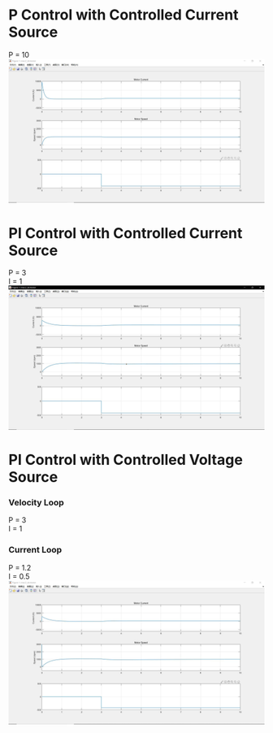 # P Control with Controlled Current Source # 
P = 10  
![Shit](https://github.com/MuskteerAramis/homework/blob/master/U201614350/%E4%BB%BF%E7%9C%9F%E4%BD%9C%E4%B8%9A3-%E5%8F%8C%E9%97%AD%E7%8E%AF%E7%9B%B4%E6%B5%81%E8%B0%83%E9%80%9F/P_Control.jpg)
# PI Control with Controlled Current Source #
P = 3  
I = 1  
![Shit](https://github.com/MuskteerAramis/homework/blob/master/U201614350/%E4%BB%BF%E7%9C%9F%E4%BD%9C%E4%B8%9A3-%E5%8F%8C%E9%97%AD%E7%8E%AF%E7%9B%B4%E6%B5%81%E8%B0%83%E9%80%9F/PI_COntrol.jpg)
# PI Control with Controlled Voltage Source #

### Velocity Loop ###
P = 3   
I = 1  
### Current Loop ###
P = 1.2  
I = 0.5  
![Shit](https://github.com/MuskteerAramis/homework/blob/master/U201614350/%E4%BB%BF%E7%9C%9F%E4%BD%9C%E4%B8%9A3-%E5%8F%8C%E9%97%AD%E7%8E%AF%E7%9B%B4%E6%B5%81%E8%B0%83%E9%80%9F/2PI_COntrol.jpg)
